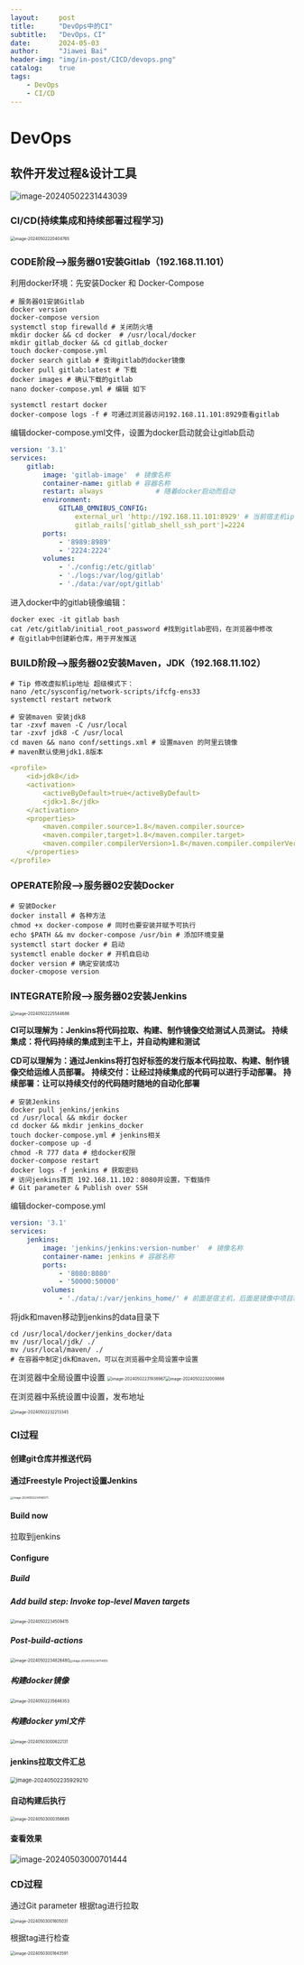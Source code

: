```yaml
---
layout:     post
title:      "DevOps中的CI"
subtitle:   "DevOps，CI"
date:       2024-05-03
author:     "Jiawei Bai"
header-img: "img/in-post/CICD/devops.png"
catalog:    true
tags:
    - DevOps
    - CI/CD
---
```


# DevOps

##  软件开发过程&设计工具

<img src="../img/in-post/CICD/image-20240502220404765.png" alt="image-20240502231443039"/>

### CI/CD(持续集成和持续部署过程学习)

<img src="/jason97/img/in-post/CIinDevops/image-20240502220404765.png" alt="image-20240502220404765" style="zoom: 50%;" />

### CODE阶段—>服务器01安装Gitlab（192.168.11.101）

利用docker环境：先安装Docker 和 Docker-Compose

```shell
# 服务器01安装Gitlab
docker version
docker-compose version
systemctl stop firewalld # 关闭防火墙
mkdir docker && cd docker  # /usr/local/docker
mkdir gitlab_docker && cd gitlab_docker
touch docker-compose.yml
docker search gitlab # 查询gitlab的docker镜像
docker pull gitlab:latest # 下载
docker images # 确认下载的gitlab
nano docker-compose.yml # 编辑 如下

systemctl restart docker
docker-compose logs -f # 可通过浏览器访问192.168.11.101:8929查看gitlab
```

编辑docker-compose.yml文件，设置为docker启动就会让gitlab启动

```yml
version: '3.1'
services:
	gitlab:
		image: 'gitlab-image'  # 镜像名称
		container-name: gitlab # 容器名称
		restart: always				# 随着docker启动而启动
		environment:
			GITLAB_OMNIBUS_CONFIG:
				external_url 'http://192.168.11.101:8929' # 当前宿主机ip
				gitlab_rails['gitlab_shell_ssh_port']=2224
		ports:
			- '8989:8989'
			- '2224:2224'
		volumes:
			- './config:/etc/gitlab'
			- './logs:/var/log/gitlab'
			- './data:/var/opt/gitlab'
```

进入docker中的gitlab镜像编辑：

```shell
docker exec -it gitlab bash
cat /etc/gitlab/initial_root_password #找到gitlab密码，在浏览器中修改
# 在gitlab中创建新仓库，用于开发推送
```



### BUILD阶段—>服务器02安装Maven，JDK（192.168.11.102）

```shell
# Tip 修改虚拟机ip地址 超级模式下：
nano /etc/sysconfig/network-scripts/ifcfg-ens33
systemctl restart network
```



```shell
# 安装maven 安装jdk8
tar -zxvf maven -C /usr/local
tar -zxvf jdk8 -C /usr/local
cd maven && nano conf/settings.xml # 设置maven 的阿里云镜像
# maven默认使用jdk1.8版本
```

```yml
<profile>
	<id>jdk8</id>
	<activation>
		<activeByDefault>true</activeByDefault>
		<jdk>1.8</jdk>
	</activation>
	<properties>
		<maven.compiler.source>1.8</maven.compiler.source>
		<maven.compiler,target>1.8</maven.compiler.target>
		<maven.compiler.compilerVersion>1.8</maven.compiler.compilerVersion>
	</properties>
</profile>
```



### OPERATE阶段—>服务器02安装Docker

```shell
# 安装Docker
docker install # 各种方法
chmod +x docker-compose # 同时也要安装并赋予可执行
echo $PATH && mv docker-compose /usr/bin # 添加环境变量
systemctl start docker # 启动
systemctl enable docker # 开机自启动
docker version # 确定安装成功
docker-cmopose version
```

### INTEGRATE阶段—>服务器02安装Jenkins

<img src="/jason97/img/in-post/CIinDevops/image-20240502225544686.png" alt="image-20240502225544686" style="zoom: 50%;" />

**CI可以理解为：Jenkins将代码拉取、构建、制作镜像交给测试人员测试。**
**持续集成：将代码持续的集成到主干上，并自动构建和测试**

**CD可以理解为：通过Jenkins将打包好标签的发行版本代码拉取、构建、制作镜像交给运维人员部署。**
**持续交付：让经过持续集成的代码可以进行手动部署。**
**持续部署：让可以持续交付的代码随时随地的自动化部署**

```shell
# 安装Jenkins
docker pull jenkins/jenkins
cd /usr/local && mkdir docker
cd docker && mkdir jenkins_docker
touch docker-compose.yml # jenkins相关
docker-compose up -d
chmod -R 777 data # 给docker权限
docker-compose restart
docker logs -f jenkins # 获取密码
# 访问jenkins首页 192.168.11.102：8080并设置，下载插件
# Git parameter & Publish over SSH
```

编辑docker-compose.yml

```yml
version: '3.1'
services:
	jenkins:
		image: 'jenkins/jenkins:version-number'  # 镜像名称
		container-name: jenkins # 容器名称
		ports:
			- '8080:8080'
			- '50000:50000'
		volumes:
			- './data/:/var/jenkins_home/' # 前面是宿主机，后面是镜像中项目和插件的位置
```

将jdk和maven移动到jenkins的data目录下

```shell
cd /usr/local/docker/jenkins_docker/data
mv /usr/local/jdk/ ./
mv /usr/local/maven/ ./
# 在容器中制定jdk和maven，可以在浏览器中全局设置中设置
```

在浏览器中全局设置中设置
<img src="/jason97/img/in-post/CIinDevops/image-20240502231938967.png" alt="image-20240502231938967" style="zoom: 50%;" /><img src="/Users/hanabi/Desktop/博客图片/image-20240502232009886.png" alt="image-20240502232009886" style="zoom:50%;" />

在浏览器中系统设置中设置，发布地址

<img src="/jason97/img/in-post/CIinDevops/image-20240502232213345.png" alt="image-20240502232213345" style="zoom:50%;" />



### CI过程

#### 创建git仓库并推送代码

#### 通过Freestyle Project设置Jenkins

<img src="/jason97/img/in-post/CIinDevops/image-20240502234148371.png" alt="image-20240502234148371" style="zoom: 33%;" />



#### Build now

拉取到jenkins

#### Configure

##### Build

##### Add build step: Invoke top-level Maven targets

<img src="/jason97/img/in-post/CIinDevops/image-20240502234509415.png" alt="image-20240502234509415" style="zoom:50%;" />

##### Post-build-actions

<img src="/jason97/img/in-post/CIinDevops/image-20240502234826480.png" alt="image-20240502234826480" style="zoom:50%;" /><img src="/jason97/img/in-post/CIinDevops/image-20240502234714055.png" alt="image-20240502234714055" style="zoom: 33%;" />

##### 构建docker镜像

<img src="/jason97/img/in-post/CIinDevops/image-20240502235646353.png" alt="image-20240502235646353" style="zoom:50%;" />

##### 构建docker yml文件

<img src="/jason97/img/in-post/CIinDevops/image-20240503000622131.png" alt="image-20240503000622131" style="zoom:50%;" />

#### jenkins拉取文件汇总

<img src="/jason97/img/in-post/CIinDevops/image-20240502235929210.png" alt="image-20240502235929210" style="zoom: 67%;" />

#### 自动构建后执行

<img src="/jason97/img/in-post/CIinDevops/图片.jpeg" alt="image-20240503000356685" style="zoom:50%;" />

#### 查看效果

![image-20240503000701444](/jason97/img/in-post/CIinDevops/image-20240503000701444.png)

### CD过程

通过Git parameter 根据tag进行拉取

<img src="/jason97/img/in-post/CIinDevops/image-20240503001605031.png" alt="image-20240503001605031" style="zoom:50%;" />

根据tag进行检查

<img src="/jason97/img/in-post/CIinDevops/mage-20240503001643591.png" alt="image-20240503001643591" style="zoom:50%;" />

